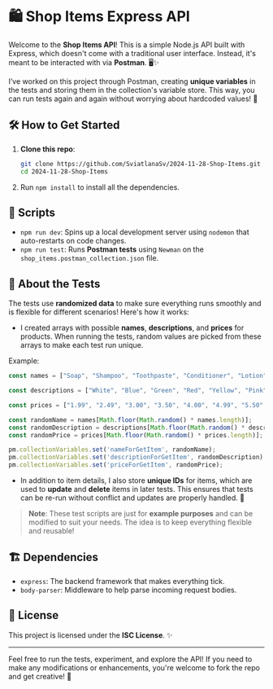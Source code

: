 # 🛍️ Shop Items Express API

Welcome to the **Shop Items API**! This is a simple Node.js API built with Express, which doesn't come with a traditional user interface. Instead, it's meant to be interacted with via **Postman**. 🖥️✨

I’ve worked on this project through Postman, creating **unique variables** in the tests and storing them in the collection's variable store. This way, you can run tests again and again without worrying about hardcoded values! 🙌

## 🛠️ How to Get Started

1. **Clone this repo**:
   ```bash
   git clone https://github.com/SviatlanaSv/2024-11-28-Shop-Items.git
   cd 2024-11-28-Shop-Items
   ```
2. Run `npm install` to install all the dependencies.

## 🚀 Scripts

- `npm run dev`: Spins up a local development server using `nodemon` that auto-restarts on code changes.
- `npm run test`: Runs **Postman tests** using `Newman` on the `shop_items.postman_collection.json` file.

## 📝 About the Tests

The tests use **randomized data** to make sure everything runs smoothly and is flexible for different scenarios! Here's how it works:

- I created arrays with possible **names**, **descriptions**, and **prices** for products. When running the tests, random values are picked from these arrays to make each test run unique.
  
Example:
```javascript
const names = ["Soap", "Shampoo", "Toothpaste", "Conditioner", "Lotion", "Gel", "Cream", "Deodorant", "Perfume", "Body Wash"];

const descriptions = ["White", "Blue", "Green", "Red", "Yellow", "Pink", "Purple", "Black", "Orange", "Brown"];

const prices = ["1.99", "2.49", "3.00", "3.50", "4.00", "4.99", "5.50", "6.00", "7.25", "8.99"];

const randomName = names[Math.floor(Math.random() * names.length)];
const randomDescription = descriptions[Math.floor(Math.random() * descriptions.length)];
const randomPrice = prices[Math.floor(Math.random() * prices.length)];

pm.collectionVariables.set('nameForGetItem', randomName);
pm.collectionVariables.set('descriptionForGetItem', randomDescription);
pm.collectionVariables.set('priceForGetItem', randomPrice);
```

- In addition to item details, I also store **unique IDs** for items, which are used to **update** and **delete** items in later tests. This ensures that tests can be re-run without conflict and updates are properly handled. 🔄

> **Note**: These test scripts are just for **example purposes** and can be modified to suit your needs. The idea is to keep everything flexible and reusable! 

## 🏗️ Dependencies

- `express`: The backend framework that makes everything tick.
- `body-parser`: Middleware to help parse incoming request bodies.

## 📝 License

This project is licensed under the **ISC License**. ✨

---

Feel free to run the tests, experiment, and explore the API! If you need to make any modifications or enhancements, you're welcome to fork the repo and get creative! 🚀
```
